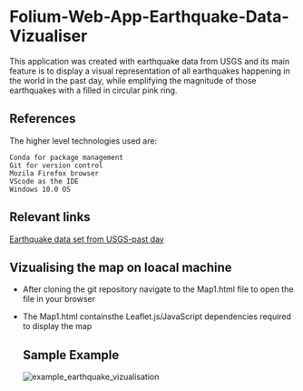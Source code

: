 # Folium-Web-App-Earthquake-Data-Vizualiser

This application was created with earthquake data from USGS and its main feature is to display 
a visual representation of all earthquakes happening in the world in the past day, while emplifying 
the magnitude of those earthquakes with a filled in circular pink ring.

## References

The higher level technologies used are:

    Conda for package management
    Git for version control
    Mozila Firefox browser
    VScode as the IDE
    Windows 10.0 OS
    
 ## Relevant links

   [Earthquake data set from USGS-past day](https://earthquake.usgs.gov/earthquakes/feed/v1.0/summary/all_day.geojson)
   
## Vizualising the map on loacal machine
- After cloning the git repository navigate to the Map1.html file to open the file in your browser 
- The Map1.html containsthe Leaflet.js/JavaScript dependencies required to display the map

   
  ## Sample Example
   ![example_earthquake_vizualisation](https://user-images.githubusercontent.com/19821445/128603248-4218e60a-35b9-4ba7-8948-1f87de49d03e.JPG)

